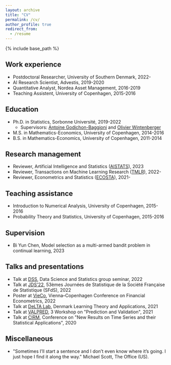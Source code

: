 ```yaml
---
layout: archive
title: "CV"
permalink: /cv/
author_profile: true
redirect_from:
  - /resume
---
```


{% include base_path %}

## Work experience
* Postdoctoral Researcher, University of Southern Denmark, 2022-
* AI Research Scientist, Advestis, 2019-2020
* Quantitative Analyst, Nordea Asset Management, 2016-2019
* Teaching Assistent, University of Copenhagen, 2015-2016

## Education
* Ph.D. in Statistics, Sorbonne Université, 2019-2022
  * Supervisors: [Antoine Godichon-Baggioni](http://godichon.perso.math.cnrs.fr "Antoine Godichon-Baggioni") and [Olivier Wintenberger](http://wintenberger.fr "Olivier Wintenberger")
* M.S. in Mathematics-Economics, University of Copenhagen, 2014-2016
* B.S. in Mathematics-Economics, University of Copenhagen, 2011-2014

## Research management
* Reviewer, Artificial Intelligence and Statistics ([AISTATS](https://aistats.org)), 2023
* Reviewer, Transactions on Machine Learning Research ([TMLR](https://www.jmlr.org/tmlr/)), 2022-
* Reviewer, Econometrics and Statistics ([ECOSTA](https://www.sciencedirect.com/journal/econometrics-and-statistics)), 2021-

## Teaching assistance
* Introduction to Numerical Analysis, University of Copenhagen, 2015-2016
* Probability Theory and Statistics, University of Copenhagen, 2015-2016

## Supervision
* Bi Yun Chen, Model selection as a multi-armed bandit problem in continual learning, 2023

## Talks and presentations
* Talk at [DSS](https://dss.sdu.dk), Data Science and Statistics group seminar, 2022
* Talk at [JDS'22](https://jds22.sciencesconf.org), 53èmes Journées de Statistique de la Société Française de Statistique (SFdS), 2022
* Poster at [VieCo](https://eventsignup.ku.dk/vieco2022/conference), Vienna–Copenhagen Conference on Financial Econometrics, 2022
* Talk at [DeLTA Lab](https://sites.google.com/diku.edu/delta), Denmark Learning Theory and Applications, 2021
* Talk at [VALPRED](https://wintenberger.fr/VALPRED.html), 3 Workshop on "Prediction and Validation", 2021
* Talk at [CIRM](https://www.cirm-math.com), Conference on "New Results on Time Series and their Statistical Applications", 2020

## Miscellaneous
* "Sometimes I’ll start a sentence and I don’t even know where it’s going. I just hope I find it along the way." Michael Scott, The Office (US).

